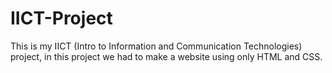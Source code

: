 # IICT-Project
This is my IICT (Intro to Information and Communication Technologies) project, in this project we had to make a website using only HTML and CSS. 
